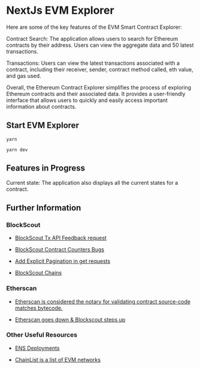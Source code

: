 # NextJs EVM Explorer

Here are some of the key features of the EVM Smart Contract Explorer:

Contract Search: The application allows users to search for Ethereum contracts by their address. Users can view the aggregate data and 50 latest transactions.

Transactions: Users can view the latest transactions associated with a contract, including their receiver, sender, contract method called, eth value, and gas used.

Overall, the Ethereum Contract Explorer simplifies the process of exploring Ethereum contracts and their associated data. It provides a user-friendly interface that allows users to quickly and easily access important information about contracts.

## Start EVM Explorer

`yarn`

`yarn dev`

## Features in Progress

Current state: The application also displays all the current states for a contract.

## Further Information

### BlockScout

- [BlockScout Tx API Feedback request](https://blockscout.canny.io/feedback/p/what-is-the-meaning-behind-tx-api-outputs)

- [BlockScout Contract Counters Bugs](https://blockscout.canny.io/feedback/p/contract-counters-bugs)

- [Add Explicit Pagination in get requests](https://blockscout.canny.io/feature-requests/p/add-explicit-pagination-in-get-requests)

- [BlockScout Chains](https://www.blockscout.com/chains-and-projects)

### Etherscan

- [Etherscan is considered the notary for validating contract source-code matches bytecode.](https://x.com/dmihal/status/1791622407653904880)

- [Etherscan goes down & Blockscout steps up](https://www.blog.blockscout.com/blockscout-news-april-2024/)

### Other Useful Resources

- [ENS Deployments](https://docs.ens.domains/learn/deployments)

- [ChainList is a list of EVM networks](https://chainlist.org/)
